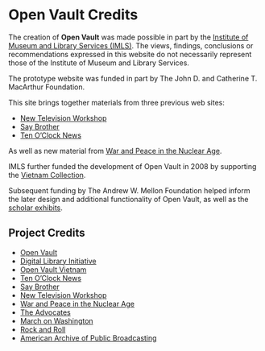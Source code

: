 # Open Vault Credits

The creation of **Open Vault** was made possible 
in part by the [Institute of Museum and Library Services (IMLS)](http://www.imls.gov). The views, findings, conclusions or recommendations expressed in this website do not necessarily represent those of the Institute of Museum and Library Services.

<!--<a href="http://www.imls.gov" target="_blank"><img width="131" src="https://s3.amazonaws.com/openvault.wgbh.org/logos/IMLS.jpg"
 alt="Institute of Museum and Library Services"></a>-->

The prototype website was funded in part by The John D. and Catherine T. MacArthur
Foundation.

<!--<a href="http://www.macfound.org" target="_blank"><img height="60" src="https://s3.amazonaws.com/openvault.wgbh.org/logos/MacArthur.jpg" 
alt="MacArthur Foundation"></a>-->

This site brings together materials from three previous web sites:
    
- [New Television Workshop](/collections/ntw-the-new-television-workshop)
- [Say Brother](/collections/sbro-say-brother)
- [Ten O’Clock News](/collections/tocn-the-ten-o-clock-news) 

As well as new material from [War and Peace in the Nuclear Age](/collections/wpna-wpna-war-and-peace-in-the-nuclear-age).

IMLS further funded the development of Open Vault in 2008 by supporting the [Vietnam Collection](/collections/vietnam-the-vietnam-collection/interviews).

Subsequent funding by The Andrew W. Mellon Foundation helped inform the later design and additional functionality of Open Vault, as well as the [scholar exhibits](/exhibits).

<!--[![](https://s3.amazonaws.com/openvault.wgbh.org/logos/Mellon.jpg)](https://mellon.org/) 
alt="Mellon Foundation" title="Mellon Foundation">-->

## Project Credits

- [Open Vault](/credits/credits-open-vault)
- [Digital Library Initiative](/credits/credits-open-vault-research)
- [Open Vault Vietnam](/credits/credits-open-vault-vietnam)
- [Ten O’Clock News](/credits/credits-ton)
- [Say Brother](/credits/credits-say-brother)
- [New Television Workshop](/credits/credits-ntw)
- [War and Peace in the Nuclear Age](/credits/credits-open-vault-wpna)
- [The Advocates](/credits/credits-advocates)
- [March on Washington](/credits/credits-mow)
- [Rock and Roll](/credits/credits-rock-and-roll)
- [American Archive of Public Broadcasting](/credits/credits-american-archive-of-public-broadcasting)
